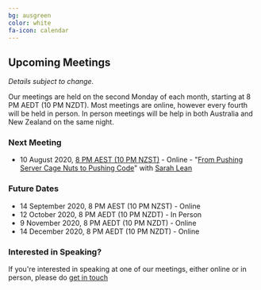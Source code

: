 ```yaml
---
bg: ausgreen
color: white
fa-icon: calendar
---
```


## Upcoming Meetings

_Details subject to change._

Our meetings are held on the second Monday of each month, starting at 8 PM AEDT (10 PM NZDT). Most meetings are online, however every fourth will be held in person. In person meetings will be help in both Australia and New Zealand on the same night.

### Next Meeting

* 10 August 2020, [8 PM AEST (10 PM NZST)](https://everytimezone.com/s/bead3c7e) - Online - "[From Pushing Server Cage Nuts to Pushing Code](https://www.meetup.com/ANZ-PowerShell-UserGroup/events/271894229/)" with [Sarah Lean](https://twitter.com/TechieLass)

### Future Dates

* 14 September 2020, 8 PM AEST (10 PM NZST) - Online
* 12 October 2020, 8 PM AEDT (10 PM NZDT) - In Person
* 9 November 2020, 8 PM AEDT (10 PM NZDT) - Online
* 14 December 2020, 8 PM AEDT (10 PM NZDT) - Online

### Interested in Speaking?

If you're interested in speaking at one of our meetings, either online or in person, please do [get in touch](https://anzpsug.github.io/#contact)
